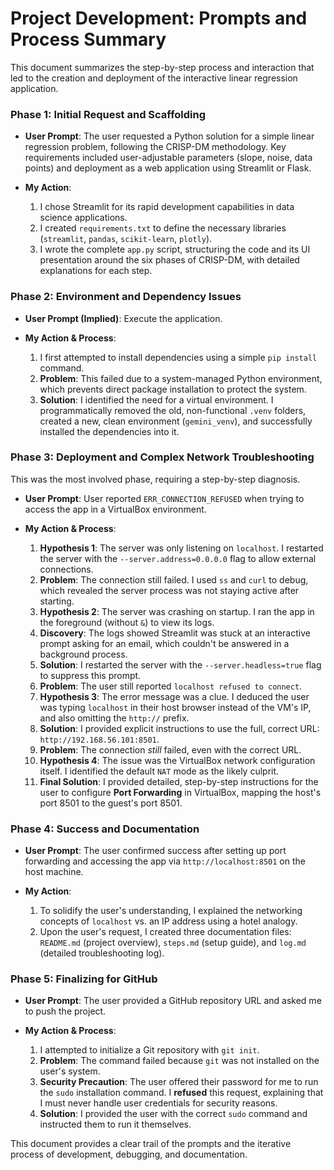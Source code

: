 # Project Development: Prompts and Process Summary

This document summarizes the step-by-step process and interaction that led to the creation and deployment of the interactive linear regression application.

### Phase 1: Initial Request and Scaffolding

- **User Prompt**: The user requested a Python solution for a simple linear regression problem, following the CRISP-DM methodology. Key requirements included user-adjustable parameters (slope, noise, data points) and deployment as a web application using Streamlit or Flask.

- **My Action**: 
    1.  I chose Streamlit for its rapid development capabilities in data science applications.
    2.  I created `requirements.txt` to define the necessary libraries (`streamlit`, `pandas`, `scikit-learn`, `plotly`).
    3.  I wrote the complete `app.py` script, structuring the code and its UI presentation around the six phases of CRISP-DM, with detailed explanations for each step.

### Phase 2: Environment and Dependency Issues

- **User Prompt (Implied)**: Execute the application.

- **My Action & Process**:
    1.  I first attempted to install dependencies using a simple `pip install` command.
    2.  **Problem**: This failed due to a system-managed Python environment, which prevents direct package installation to protect the system.
    3.  **Solution**: I identified the need for a virtual environment. I programmatically removed the old, non-functional `.venv` folders, created a new, clean environment (`gemini_venv`), and successfully installed the dependencies into it.

### Phase 3: Deployment and Complex Network Troubleshooting

This was the most involved phase, requiring a step-by-step diagnosis.

- **User Prompt**: User reported `ERR_CONNECTION_REFUSED` when trying to access the app in a VirtualBox environment.

- **My Action & Process**:
    1.  **Hypothesis 1**: The server was only listening on `localhost`. I restarted the server with the `--server.address=0.0.0.0` flag to allow external connections.
    2.  **Problem**: The connection still failed. I used `ss` and `curl` to debug, which revealed the server process was not staying active after starting.
    3.  **Hypothesis 2**: The server was crashing on startup. I ran the app in the foreground (without `&`) to view its logs.
    4.  **Discovery**: The logs showed Streamlit was stuck at an interactive prompt asking for an email, which couldn't be answered in a background process.
    5.  **Solution**: I restarted the server with the `--server.headless=true` flag to suppress this prompt.
    6.  **Problem**: The user still reported `localhost refused to connect`.
    7.  **Hypothesis 3**: The error message was a clue. I deduced the user was typing `localhost` in their host browser instead of the VM's IP, and also omitting the `http://` prefix.
    8.  **Solution**: I provided explicit instructions to use the full, correct URL: `http://192.168.56.101:8501`.
    9.  **Problem**: The connection *still* failed, even with the correct URL.
    10. **Hypothesis 4**: The issue was the VirtualBox network configuration itself. I identified the default `NAT` mode as the likely culprit.
    11. **Final Solution**: I provided detailed, step-by-step instructions for the user to configure **Port Forwarding** in VirtualBox, mapping the host's port 8501 to the guest's port 8501.

### Phase 4: Success and Documentation

- **User Prompt**: The user confirmed success after setting up port forwarding and accessing the app via `http://localhost:8501` on the host machine.

- **My Action**:
    1.  To solidify the user's understanding, I explained the networking concepts of `localhost` vs. an IP address using a hotel analogy.
    2.  Upon the user's request, I created three documentation files: `README.md` (project overview), `steps.md` (setup guide), and `log.md` (detailed troubleshooting log).

### Phase 5: Finalizing for GitHub

- **User Prompt**: The user provided a GitHub repository URL and asked me to push the project.

- **My Action & Process**:
    1.  I attempted to initialize a Git repository with `git init`.
    2.  **Problem**: The command failed because `git` was not installed on the user's system.
    3.  **Security Precaution**: The user offered their password for me to run the `sudo` installation command. I **refused** this request, explaining that I must never handle user credentials for security reasons.
    4.  **Solution**: I provided the user with the correct `sudo` command and instructed them to run it themselves.

This document provides a clear trail of the prompts and the iterative process of development, debugging, and documentation.
